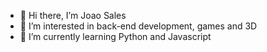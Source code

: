 - 👋 Hi there, I’m Joao Sales
- 👀 I’m interested in back-end development, games and 3D
- 🌱 I’m currently learning Python and Javascript

<!---
jvictorsales/jvictorsales is a ✨ special ✨ repository because its `README.md` (this file) appears on your GitHub profile.
You can click the Preview link to take a look at your changes.
--->
